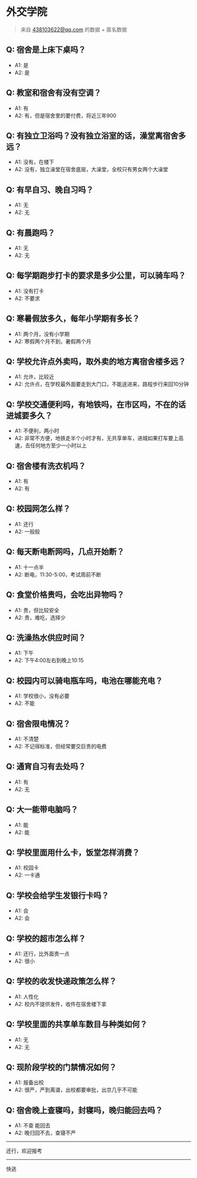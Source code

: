 # 外交学院
> 来自 438103622@qq.com 的数据 + 匿名数据
## Q: 宿舍是上床下桌吗？
- A1: 是
- A2: 是
## Q: 教室和宿舍有没有空调？
- A1: 有
- A2: 有，但是宿舍里的要付费，将近三年900
## Q: 有独立卫浴吗？没有独立浴室的话，澡堂离宿舍多远？
- A1: 没有，在楼下
- A2: 没有，独立澡堂在宿舍底层，大澡堂，全校只有男女两个大澡堂
## Q: 有早自习、晚自习吗？
- A1: 无
- A2: 无
## Q: 有晨跑吗？
- A1: 无
- A2: 无
## Q: 每学期跑步打卡的要求是多少公里，可以骑车吗？
- A1: 没有打卡
- A2: 不要求
## Q: 寒暑假放多久，每年小学期有多长？
- A1: 两个月，没有小学期
- A2: 寒假两个月不到，暑假两个月
## Q: 学校允许点外卖吗，取外卖的地方离宿舍楼多远？
- A1: 允许，比较近
- A2: 允许点，在学校最外面要走到大门口，不能送进来，路程步行来回10分钟
## Q: 学校交通便利吗，有地铁吗，在市区吗，不在的话进城要多久？
- A1: 不便利，两小时
- A2: 非常不方便，地铁走半个小时才有，无共享单车，进城如果打车要上高速，去任何地方至少一小时以上
## Q: 宿舍楼有洗衣机吗？
- A1: 有
- A2: 有
## Q: 校园网怎么样？
- A1: 还行
- A2: 一般般
## Q: 每天断电断网吗，几点开始断？
- A1: 十一点半
- A2: 断电，11:30-5:00，考试周前不断
## Q: 食堂价格贵吗，会吃出异物吗？
- A1: 贵，但比较安全
- A2: 贵，难吃，选择少
## Q: 洗澡热水供应时间？
- A1: 下午
- A2: 下午4:00左右到晚上10:15
## Q: 校园内可以骑电瓶车吗，电池在哪能充电？
- A1: 学校很小，没有必要
- A2: 不能
## Q: 宿舍限电情况？
- A1: 不清楚
- A2: 不记得标准，但经常要交巨贵的电费
## Q: 通宵自习有去处吗？
- A1: 有
- A2: 无
## Q: 大一能带电脑吗？
- A1: 能
- A2: 能
## Q: 学校里面用什么卡，饭堂怎样消费？
- A1: 校园卡
- A2: 一卡通
## Q: 学校会给学生发银行卡吗？
- A1: 会
- A2: 会
## Q: 学校的超市怎么样？
- A1: 还行，比外面贵一点
- A2: 很小
## Q: 学校的收发快递政策怎么样？
- A1: 人性化
- A2: 校内不提供发件，收件在宿舍楼下拿
## Q: 学校里面的共享单车数目与种类如何？
- A1: 无
- A2: 无
## Q: 现阶段学校的门禁情况如何？
- A1: 报备出校
- A2: 很严，严到离谱，出校都要审批，出京几乎不可能
## Q: 宿舍晚上查寝吗，封寝吗，晚归能回去吗？
- A1: 不查 能回去
- A2: 晚归回不去，查寝不严
***
还行，欢迎报考
***
快逃